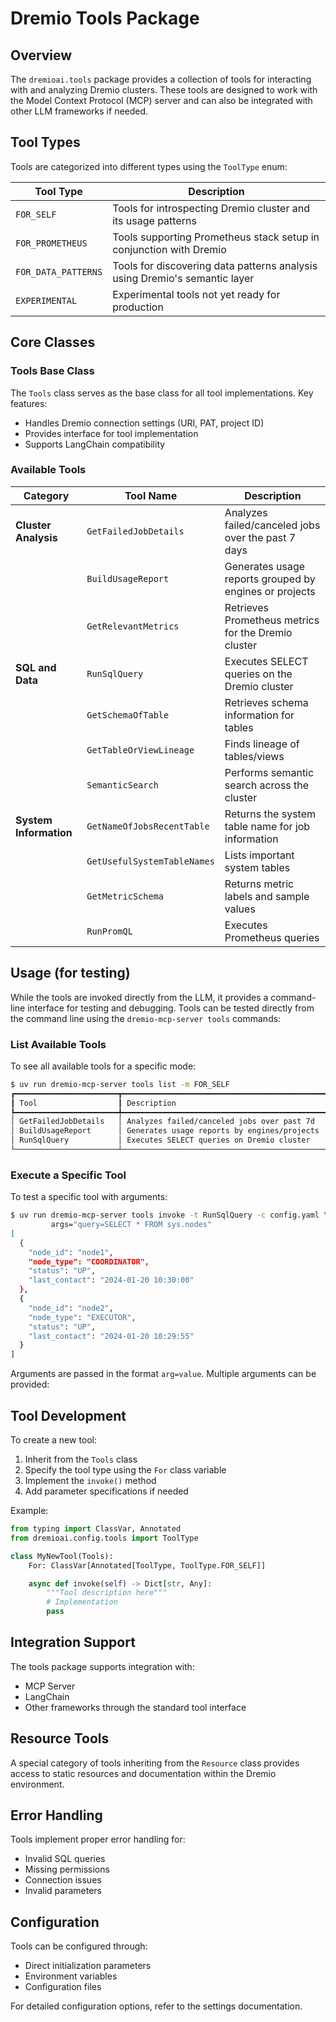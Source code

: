 # Dremio Tools Package

## Overview

The `dremioai.tools` package provides a collection of tools for interacting with and analyzing Dremio clusters. These tools are designed to work with the Model Context Protocol (MCP) server and can also be integrated with other LLM frameworks if needed.

## Tool Types

Tools are categorized into different types using the `ToolType` enum:

| Tool Type           | Description                                                                |
| ------------------- | -------------------------------------------------------------------------- |
| `FOR_SELF`          | Tools for introspecting Dremio cluster and its usage patterns              |
| `FOR_PROMETHEUS`    | Tools supporting Prometheus stack setup in conjunction with Dremio         |
| `FOR_DATA_PATTERNS` | Tools for discovering data patterns analysis using Dremio's semantic layer |
| `EXPERIMENTAL`      | Experimental tools not yet ready for production                            |

## Core Classes

### Tools Base Class

The `Tools` class serves as the base class for all tool implementations. Key features:

-   Handles Dremio connection settings (URI, PAT, project ID)
-   Provides interface for tool implementation
-   Supports LangChain compatibility

### Available Tools

| Category               | Tool Name                   | Description                                            |
| ---------------------- | --------------------------- | ------------------------------------------------------ |
| **Cluster Analysis**   | `GetFailedJobDetails`       | Analyzes failed/canceled jobs over the past 7 days     |
|                        | `BuildUsageReport`          | Generates usage reports grouped by engines or projects |
|                        | `GetRelevantMetrics`        | Retrieves Prometheus metrics for the Dremio cluster    |
| **SQL and Data**       | `RunSqlQuery`               | Executes SELECT queries on the Dremio cluster          |
|                        | `GetSchemaOfTable`          | Retrieves schema information for tables                |
|                        | `GetTableOrViewLineage`     | Finds lineage of tables/views                          |
|                        | `SemanticSearch`            | Performs semantic search across the cluster            |
| **System Information** | `GetNameOfJobsRecentTable`  | Returns the system table name for job information      |
|                        | `GetUsefulSystemTableNames` | Lists important system tables                          |
|                        | `GetMetricSchema`           | Returns metric labels and sample values                |
|                        | `RunPromQL`                 | Executes Prometheus queries                            |

## Usage (for testing)

While the tools are invoked directly from the LLM, it provides a command-line interface for testing and debugging. Tools can be tested directly from the command line using the `dremio-mcp-server tools` commands:

### List Available Tools

To see all available tools for a specific mode:

```bash
$ uv run dremio-mcp-server tools list -m FOR_SELF
┏━━━━━━━━━━━━━━━━━━━━━━━┳━━━━━━━━━━━━━━━━━━━━━━━━━━━━━━━━━━━━━━━━━━━━━━┳━━━━━━━━━━┓
┃ Tool                  ┃ Description                                  ┃ For      ┃
┡━━━━━━━━━━━━━━━━━━━━━━━╇━━━━━━━━━━━━━━━━━━━━━━━━━━━━━━━━━━━━━━━━━━━━━━╇━━━━━━━━━━┩
│ GetFailedJobDetails   │ Analyzes failed/canceled jobs over past 7d   │ FOR_SELF │
│ BuildUsageReport      │ Generates usage reports by engines/projects  │ FOR_SELF │
│ RunSqlQuery           │ Executes SELECT queries on Dremio cluster    │ FOR_SELF │
└───────────────────────┴──────────────────────────────────────────────┴──────────┘
```

### Execute a Specific Tool

To test a specific tool with arguments:

```bash
$ uv run dremio-mcp-server tools invoke -t RunSqlQuery -c config.yaml \
         args="query=SELECT * FROM sys.nodes"
[
  {
    "node_id": "node1",
    "node_type": "COORDINATOR",
    "status": "UP",
    "last_contact": "2024-01-20 10:30:00"
  },
  {
    "node_id": "node2",
    "node_type": "EXECUTOR",
    "status": "UP",
    "last_contact": "2024-01-20 10:29:55"
  }
]
```

Arguments are passed in the format `arg=value`. Multiple arguments can be provided:

## Tool Development

To create a new tool:

1. Inherit from the `Tools` class
2. Specify the tool type using the `For` class variable
3. Implement the `invoke()` method
4. Add parameter specifications if needed

Example:

```python
from typing import ClassVar, Annotated
from dremioai.config.tools import ToolType

class MyNewTool(Tools):
    For: ClassVar[Annotated[ToolType, ToolType.FOR_SELF]]

    async def invoke(self) -> Dict[str, Any]:
        """Tool description here"""
        # Implementation
        pass
```

## Integration Support

The tools package supports integration with:

-   MCP Server
-   LangChain
-   Other frameworks through the standard tool interface

## Resource Tools

A special category of tools inheriting from the `Resource` class provides access to static resources and documentation within the Dremio environment.

## Error Handling

Tools implement proper error handling for:

-   Invalid SQL queries
-   Missing permissions
-   Connection issues
-   Invalid parameters

## Configuration

Tools can be configured through:

-   Direct initialization parameters
-   Environment variables
-   Configuration files

For detailed configuration options, refer to the settings documentation.
